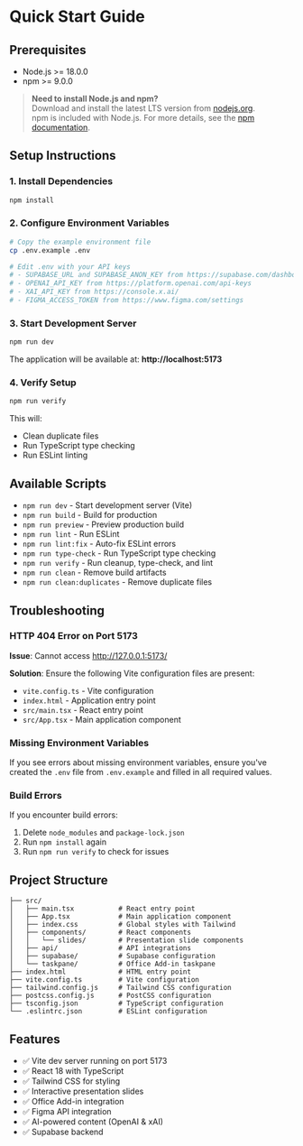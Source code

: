 # Quick Start Guide

## Prerequisites
- Node.js >= 18.0.0
- npm >= 9.0.0

> **Need to install Node.js and npm?**  
> Download and install the latest LTS version from [nodejs.org](https://nodejs.org/).  
> npm is included with Node.js. For more details, see the [npm documentation](https://docs.npmjs.com/downloading-and-installing-node-js-and-npm).
## Setup Instructions

### 1. Install Dependencies
```bash
npm install
```

### 2. Configure Environment Variables
```bash
# Copy the example environment file
cp .env.example .env

# Edit .env with your API keys
# - SUPABASE_URL and SUPABASE_ANON_KEY from https://supabase.com/dashboard
# - OPENAI_API_KEY from https://platform.openai.com/api-keys
# - XAI_API_KEY from https://console.x.ai/
# - FIGMA_ACCESS_TOKEN from https://www.figma.com/settings
```

### 3. Start Development Server
```bash
npm run dev
```

The application will be available at: **http://localhost:5173**

### 4. Verify Setup
```bash
npm run verify
```

This will:
- Clean duplicate files
- Run TypeScript type checking
- Run ESLint linting

## Available Scripts

- `npm run dev` - Start development server (Vite)
- `npm run build` - Build for production
- `npm run preview` - Preview production build
- `npm run lint` - Run ESLint
- `npm run lint:fix` - Auto-fix ESLint errors
- `npm run type-check` - Run TypeScript type checking
- `npm run verify` - Run cleanup, type-check, and lint
- `npm run clean` - Remove build artifacts
- `npm run clean:duplicates` - Remove duplicate files

## Troubleshooting

### HTTP 404 Error on Port 5173
**Issue**: Cannot access http://127.0.0.1:5173/

**Solution**: Ensure the following Vite configuration files are present:
- `vite.config.ts` - Vite configuration
- `index.html` - Application entry point
- `src/main.tsx` - React entry point
- `src/App.tsx` - Main application component

### Missing Environment Variables
If you see errors about missing environment variables, ensure you've created the `.env` file from `.env.example` and filled in all required values.

### Build Errors
If you encounter build errors:
1. Delete `node_modules` and `package-lock.json`
2. Run `npm install` again
3. Run `npm run verify` to check for issues

## Project Structure

```
├── src/
│   ├── main.tsx           # React entry point
│   ├── App.tsx            # Main application component
│   ├── index.css          # Global styles with Tailwind
│   ├── components/        # React components
│   │   └── slides/        # Presentation slide components
│   ├── api/               # API integrations
│   ├── supabase/          # Supabase configuration
│   └── taskpane/          # Office Add-in taskpane
├── index.html             # HTML entry point
├── vite.config.ts         # Vite configuration
├── tailwind.config.js     # Tailwind CSS configuration
├── postcss.config.js      # PostCSS configuration
├── tsconfig.json          # TypeScript configuration
└── .eslintrc.json         # ESLint configuration
```

## Features

- ✅ Vite dev server running on port 5173
- ✅ React 18 with TypeScript
- ✅ Tailwind CSS for styling
- ✅ Interactive presentation slides
- ✅ Office Add-in integration
- ✅ Figma API integration
- ✅ AI-powered content (OpenAI & xAI)
- ✅ Supabase backend
